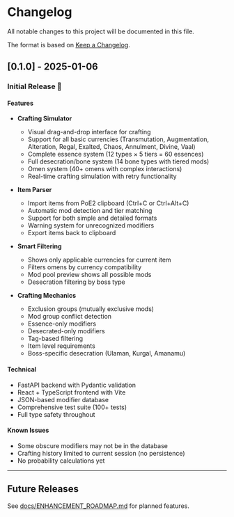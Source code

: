 # Changelog

All notable changes to this project will be documented in this file.

The format is based on [Keep a Changelog](https://keepachangelog.com/en/1.0.0/).

## [0.1.0] - 2025-01-06

### Initial Release 🎉

#### Features
- **Crafting Simulator**
  - Visual drag-and-drop interface for crafting
  - Support for all basic currencies (Transmutation, Augmentation, Alteration, Regal, Exalted, Chaos, Annulment, Divine, Vaal)
  - Complete essence system (12 types × 5 tiers = 60 essences)
  - Full desecration/bone system (14 bone types with tiered mods)
  - Omen system (40+ omens with complex interactions)
  - Real-time crafting simulation with retry functionality

- **Item Parser**
  - Import items from PoE2 clipboard (Ctrl+C or Ctrl+Alt+C)
  - Automatic mod detection and tier matching
  - Support for both simple and detailed formats
  - Warning system for unrecognized modifiers
  - Export items back to clipboard

- **Smart Filtering**
  - Shows only applicable currencies for current item
  - Filters omens by currency compatibility
  - Mod pool preview shows all possible mods
  - Desecration filtering by boss type

- **Crafting Mechanics**
  - Exclusion groups (mutually exclusive mods)
  - Mod group conflict detection
  - Essence-only modifiers
  - Desecrated-only modifiers
  - Tag-based filtering
  - Item level requirements
  - Boss-specific desecration (Ulaman, Kurgal, Amanamu)

#### Technical
- FastAPI backend with Pydantic validation
- React + TypeScript frontend with Vite
- JSON-based modifier database
- Comprehensive test suite (100+ tests)
- Full type safety throughout

#### Known Issues
- Some obscure modifiers may not be in the database
- Crafting history limited to current session (no persistence)
- No probability calculations yet

---

## Future Releases

See [docs/ENHANCEMENT_ROADMAP.md](docs/ENHANCEMENT_ROADMAP.md) for planned features.
